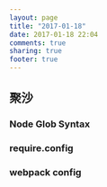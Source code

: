 ```yaml
---
layout: page
title: "2017-01-18"
date: 2017-01-18 22:04
comments: true
sharing: true
footer: true
---
```


## 聚沙

### Node Glob Syntax


### require.config


### webpack config
